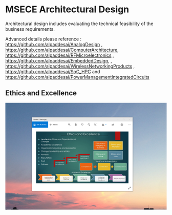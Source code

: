 # MSECE Architectural Design

Architectural design includes evaluating the technical feasibility  of the business requirements. 

Advanced details please reference : https://github.com/alpaddesai/AnalogDesign , https://github.com/alpaddesai/ComputerArchitecture, https://github.com/alpaddesai/RFMicroelectronics , https://github.com/alpaddesai/EmbeddedDesign,  , https://github.com/alpaddesai/WirelessNetworkingProducts , https://github.com/alpaddesai/SoC_HPC and https://github.com/alpaddesai/PowerManagementIntegratedCircuits 

## Ethics and Excellence
![image](EthicsandExcellence.png)
